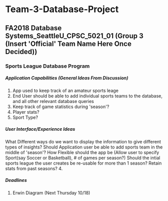 # Team-3-Database-Project
## FA2018 Database Systems_SeattleU_CPSC_5021_01 (Group 3 (Insert 'Official' Team Name Here Once Decided))
### Sports League Database Program
####
##### Application Capabilities (General Ideas From Discussion)
1. App used to keep track of an amateur sports leage
2. End User should be able to add individual sports teams to the database, and all other relevant database queries 
3. Keep track of game statistics during 'season'?
4. Player stats?
5. Sport Type? 

##### User Interface/Experience Ideas
What Different ways do we want to display the information to give different types of insights?
Should Application user be able to add sports team in the middle of 'season'?
How Flexible should the app be (Allow user to specify Sport(say Soccer or Basketball), # of games per season?)
Should the intial sports league the user creates be re-usable for more than 1 season? 
Retain stats from past seasons?
4.

##### Deadlines
1. Erwin Diagram (Next Thursday 10/18)

